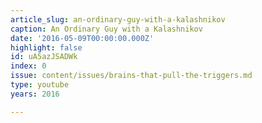 ```yaml
---
article_slug: an-ordinary-guy-with-a-kalashnikov
caption: An Ordinary Guy with a Kalashnikov
date: '2016-05-09T00:00:00.000Z'
highlight: false
id: uA5azJSADWk
index: 0
issue: content/issues/brains-that-pull-the-triggers.md
type: youtube
years: 2016

---
```

